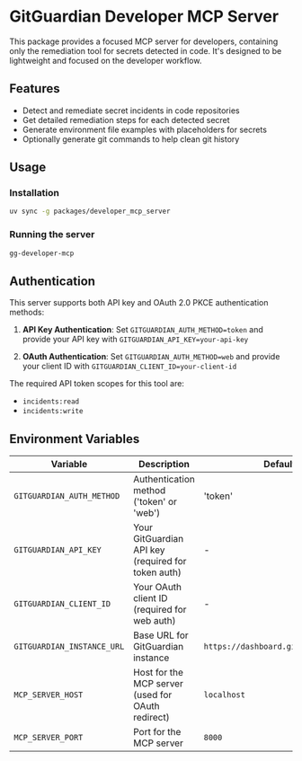 # GitGuardian Developer MCP Server

This package provides a focused MCP server for developers, containing only the remediation tool for secrets detected in code. It's designed to be lightweight and focused on the developer workflow.

## Features

- Detect and remediate secret incidents in code repositories
- Get detailed remediation steps for each detected secret
- Generate environment file examples with placeholders for secrets
- Optionally generate git commands to help clean git history

## Usage

### Installation

```bash
uv sync -g packages/developer_mcp_server
```

### Running the server

```bash
gg-developer-mcp
```

## Authentication

This server supports both API key and OAuth 2.0 PKCE authentication methods:

1. **API Key Authentication**: Set `GITGUARDIAN_AUTH_METHOD=token` and provide your API key with `GITGUARDIAN_API_KEY=your-api-key`

2. **OAuth Authentication**: Set `GITGUARDIAN_AUTH_METHOD=web` and provide your client ID with `GITGUARDIAN_CLIENT_ID=your-client-id`

The required API token scopes for this tool are:
- `incidents:read`
- `incidents:write`

## Environment Variables

| Variable | Description | Default |
|----------|-------------|---------|
| `GITGUARDIAN_AUTH_METHOD` | Authentication method ('token' or 'web') | 'token' |
| `GITGUARDIAN_API_KEY` | Your GitGuardian API key (required for token auth) | - |
| `GITGUARDIAN_CLIENT_ID` | Your OAuth client ID (required for web auth) | - |
| `GITGUARDIAN_INSTANCE_URL` | Base URL for GitGuardian instance | `https://dashboard.gitguardian.com` |
| `MCP_SERVER_HOST` | Host for the MCP server (used for OAuth redirect) | `localhost` |
| `MCP_SERVER_PORT` | Port for the MCP server | `8000` |

